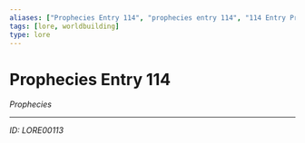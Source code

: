 ```yaml
---
aliases: ["Prophecies Entry 114", "prophecies entry 114", "114 Entry Prophecies"]
tags: [lore, worldbuilding]
type: lore
---
```


# Prophecies Entry 114

*Prophecies*

---
*ID: LORE00113*
